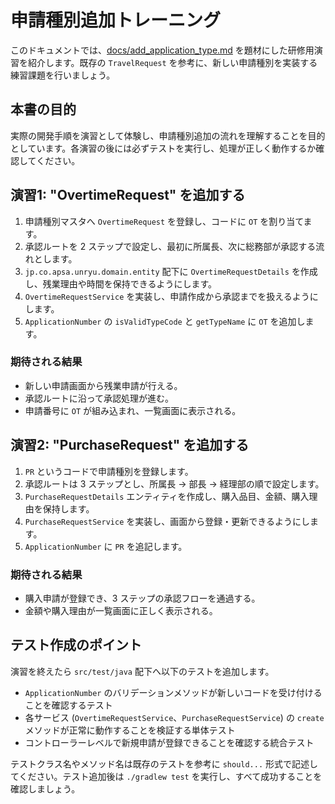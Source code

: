 # 申請種別追加トレーニング

このドキュメントでは、[docs/add_application_type.md](../add_application_type.md) を題材にした研修用演習を紹介します。既存の `TravelRequest` を参考に、新しい申請種別を実装する練習課題を行いましょう。

## 本書の目的

実際の開発手順を演習として体験し、申請種別追加の流れを理解することを目的としています。各演習の後には必ずテストを実行し、処理が正しく動作するか確認してください。

## 演習1: "OvertimeRequest" を追加する

1. 申請種別マスタへ `OvertimeRequest` を登録し、コードに `OT` を割り当てます。
2. 承認ルートを 2 ステップで設定し、最初に所属長、次に総務部が承認する流れとします。
3. `jp.co.apsa.unryu.domain.entity` 配下に `OvertimeRequestDetails` を作成し、残業理由や時間を保持できるようにします。
4. `OvertimeRequestService` を実装し、申請作成から承認までを扱えるようにします。
5. `ApplicationNumber` の `isValidTypeCode` と `getTypeName` に `OT` を追加します。

### 期待される結果

- 新しい申請画面から残業申請が行える。
- 承認ルートに沿って承認処理が進む。
- 申請番号に `OT` が組み込まれ、一覧画面に表示される。

## 演習2: "PurchaseRequest" を追加する

1. `PR` というコードで申請種別を登録します。
2. 承認ルートは 3 ステップとし、所属長 → 部長 → 経理部の順で設定します。
3. `PurchaseRequestDetails` エンティティを作成し、購入品目、金額、購入理由を保持します。
4. `PurchaseRequestService` を実装し、画面から登録・更新できるようにします。
5. `ApplicationNumber` に `PR` を追記します。

### 期待される結果

- 購入申請が登録でき、3 ステップの承認フローを通過する。
- 金額や購入理由が一覧画面に正しく表示される。

## テスト作成のポイント

演習を終えたら `src/test/java` 配下へ以下のテストを追加します。

- `ApplicationNumber` のバリデーションメソッドが新しいコードを受け付けることを確認するテスト
- 各サービス (`OvertimeRequestService`、`PurchaseRequestService`) の `create` メソッドが正常に動作することを検証する単体テスト
- コントローラーレベルで新規申請が登録できることを確認する統合テスト

テストクラス名やメソッド名は既存のテストを参考に `should...` 形式で記述してください。テスト追加後は `./gradlew test` を実行し、すべて成功することを確認しましょう。
